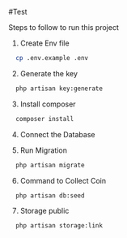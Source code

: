
#Test

Steps to follow to run this project

1. Create Env file

```bash
  cp .env.example .env
```

2. Generate the key

```bash
  php artisan key:generate
```

3. Install composer  

```bash
  composer install
```

4. Connect the Database

5. Run Migration

```bash
  php artisan migrate
```

6. Command to Collect Coin

```bash
  php artisan db:seed
```

7. Storage public

```bash
  php artisan storage:link
```
